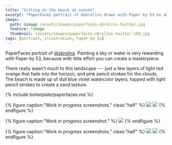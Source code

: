 ```yaml
---
title: "Sitting on the beach at sunset"
excerpt: "PaperFaces portrait of @sbrolins drawn with Paper by 53 on an iPad."
image: 
  path: &image /assets/images/paperfaces-sbrolins-twitter.jpg 
  feature: *image
  thumbnail: /assets/images/paperfaces-sbrolins-twitter-150.jpg
tags: [portrait, illustration, Paper by 53]
---
```


PaperFaces portrait of [@sbrolins](https://twitter.com/sbrolins). Painting a sky or water is very rewarding with Paper by 53, because with little effort you can create a masterpiece.

There really wasn't much to this landscape --- just a few layers of light red orange that fade into the horizon, and pink pencil strokes for the clouds. The beach is made up of dull blue violet watercolor layers, topped with light pencil strokes to create a sand texture.

{% include boilerplate/paperfaces.md %}

{% figure caption:"Work in progress screenshots." class:"half" %}
[![](/assets/images/paperfaces-sbrolins-process-1-600.jpg)](/assets/images/paperfaces-sbrolins-process-1-lg.jpg)
[![](/assets/images/paperfaces-sbrolins-process-2-600.jpg)](/assets/images/paperfaces-sbrolins-process-2-lg.jpg)
{% endfigure %}

{% figure caption:"Work in progress screenshot." %}
[![](/assets/images/paperfaces-sbrolins-process-3-600.jpg)](/assets/images/paperfaces-sbrolins-process-3-lg.jpg)
{% endfigure %}

{% figure caption:"Work in progress screenshots." class:"half" %}
[![](/assets/images/paperfaces-sbrolins-process-4-600.jpg)](/assets/images/paperfaces-sbrolins-process-4-lg.jpg)
[![](/assets/images/paperfaces-sbrolins-process-5-600.jpg)](/assets/images/paperfaces-sbrolins-process-5-lg.jpg)
{% endfigure %}
